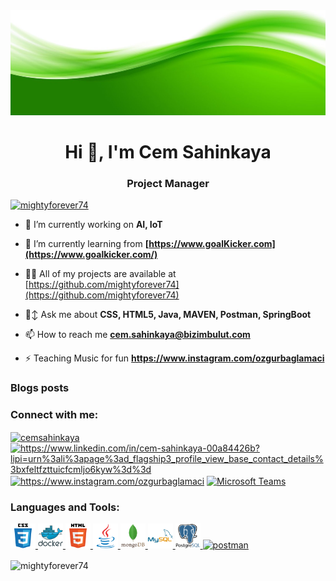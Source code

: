 <img src="https://github.com/mightyforever74/mightyforever74/blob/main/banner.jpg?raw=true">

<h1 align="center">Hi 👋, I'm Cem Sahinkaya</h1>
<h3 align="center">Project Manager</h3>

<p align="left"> <a href="https://github.com/ryo-ma/github-profile-trophy"><img src="https://github-profile-trophy.vercel.app/?username=mightyforever74" alt="mightyforever74" /></a> </p>

- 🤺 I’m currently working on **AI, IoT**

- 🐎 I’m currently learning from **[https://www.goalKicker.com](https://www.goalkicker.com/)**

- 👨‍💻 All of my projects are available at [https://github.com/mightyforever74](https://github.com/mightyforever74)

- 🙂‍↕️ Ask me about **CSS, HTML5, Java, MAVEN, Postman, SpringBoot**

- 📫 How to reach me **cem.sahinkaya@bizimbulut.com**

- ⚡ Teaching Music for fun **https://www.instagram.com/ozgurbaglamaci**

### Blogs posts
<!-- BLOG-POST-LIST:START -->
<!-- BLOG-POST-LIST:END -->

<h3 align="left">Connect with me:</h3>
<p align="left">
<a href="https://dev.to/cemsahinkaya" target="blank"><img align="center" src="https://raw.githubusercontent.com/rahuldkjain/github-profile-readme-generator/master/src/images/icons/Social/devto.svg" alt="cemsahinkaya" height="30" width="40" /></a>
<a href="https://linkedin.com/in/https://www.linkedin.com/in/cem-sahinkaya-00a84426b?lipi=urn%3ali%3apage%3ad_flagship3_profile_view_base_contact_details%3bxfeltfzttuicfcmljo6kyw%3d%3d" target="blank"><img align="center" src="https://raw.githubusercontent.com/rahuldkjain/github-profile-readme-generator/master/src/images/icons/Social/linked-in-alt.svg" alt="https://www.linkedin.com/in/cem-sahinkaya-00a84426b?lipi=urn%3ali%3apage%3ad_flagship3_profile_view_base_contact_details%3bxfeltfzttuicfcmljo6kyw%3d%3d" height="30" width="40" /></a>
<a href="https://instagram.com/https://www.instagram.com/ozgurbaglamaci" target="blank"><img align="center" src="https://raw.githubusercontent.com/rahuldkjain/github-profile-readme-generator/master/src/images/icons/Social/instagram.svg" alt="https://www.instagram.com/ozgurbaglamaci" height="30" width="40" /></a>
<a href="YOUR_TEAMS_LINK" target="_blank">
  <img align="center" src="https://img.icons8.com/color/48/000000/microsoft-teams.png" alt="Microsoft Teams" height="30" width="40" /></a>
</p>

<h3 align="left">Languages and Tools:</h3>
<p align="left"> <a href="https://www.w3schools.com/css/" target="_blank" rel="noreferrer"> <img src="https://raw.githubusercontent.com/devicons/devicon/master/icons/css3/css3-original-wordmark.svg" alt="css3" width="40" height="40"/> </a> <a href="https://www.docker.com/" target="_blank" rel="noreferrer"> <img src="https://raw.githubusercontent.com/devicons/devicon/master/icons/docker/docker-original-wordmark.svg" alt="docker" width="40" height="40"/> </a> <a href="https://www.w3.org/html/" target="_blank" rel="noreferrer"> <img src="https://raw.githubusercontent.com/devicons/devicon/master/icons/html5/html5-original-wordmark.svg" alt="html5" width="40" height="40"/> </a> <a href="https://www.java.com" target="_blank" rel="noreferrer"> <img src="https://raw.githubusercontent.com/devicons/devicon/master/icons/java/java-original.svg" alt="java" width="40" height="40"/> </a> <a href="https://www.mongodb.com/" target="_blank" rel="noreferrer"> <img src="https://raw.githubusercontent.com/devicons/devicon/master/icons/mongodb/mongodb-original-wordmark.svg" alt="mongodb" width="40" height="40"/> </a> <a href="https://www.mysql.com/" target="_blank" rel="noreferrer"> <img src="https://raw.githubusercontent.com/devicons/devicon/master/icons/mysql/mysql-original-wordmark.svg" alt="mysql" width="40" height="40"/> </a> <a href="https://www.postgresql.org" target="_blank" rel="noreferrer"> <img src="https://raw.githubusercontent.com/devicons/devicon/master/icons/postgresql/postgresql-original-wordmark.svg" alt="postgresql" width="40" height="40"/> </a> <a href="https://postman.com" target="_blank" rel="noreferrer"> <img src="https://www.vectorlogo.zone/logos/getpostman/getpostman-icon.svg" alt="postman" width="40" height="40"/> </a> </p>

<p><img align="center" src="https://github-readme-stats.vercel.app/api/top-langs?username=mightyforever74&show_icons=true&locale=en&layout=compact" alt="mightyforever74" /></p>

</ul>
